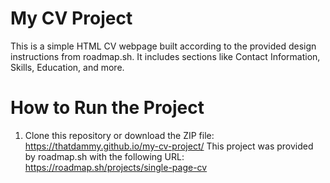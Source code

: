# My CV Project

This is a simple HTML CV webpage built according to the provided design instructions from roadmap.sh. It includes sections like Contact Information, Skills, Education, and more.

# How to Run the Project

1. Clone this repository or download the ZIP file: https://thatdammy.github.io/my-cv-project/
This project was provided by roadmap.sh with the following URL: https://roadmap.sh/projects/single-page-cv
